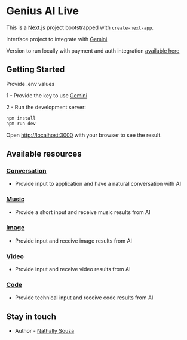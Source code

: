 # Genius AI Live

This is a [Next.js](https://nextjs.org/) project bootstrapped with [`create-next-app`](https://github.com/vercel/next.js/tree/canary/packages/create-next-app).

Interface project to integrate with [Gemini](https://ai.google.dev/)

Version to run locally with payment and auth integration [available here](https://github.com/nathsouzadev/ai-saas)

## Getting Started

Provide .env values

1 - Provide the key to use [Gemini](https://ai.google.dev/)

2 - Run the development server:

```bash
npm install
npm run dev
```

Open [http://localhost:3000](http://localhost:3000) with your browser to see the result.

## Available resources

### [Conversation](http://localhost:3000/conversation)

- Provide input to application and have a natural conversation with AI

### [Music](http://localhost:3000/music)

- Provide a short input and receive music results from AI

### [Image](http://localhost:3000/image)

- Provide input and receive image results from AI

### [Video](http://localhost:3000/video)

- Provide input and receive video results from AI

### [Code](http://localhost:3000/code)

- Provide technical input and receive code results from AI

## Stay in touch

- Author - [Nathally Souza](https://linkedin.com/in/nathsouza)
